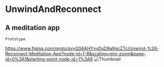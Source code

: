 # UnwindAndReconnect

## A meditation app

```
Prototype 
```
https://www.figma.com/proto/qvyQS6AHYvyDsD9a9gcZTc/Unwind-%26-Reconnect-Meditation-App?node-id=1-8&scaling=min-zoom&page-id=0%3A1&starting-point-node-id=1%3A8
![Thumbnail](https://user-images.githubusercontent.com/102951511/232237396-7e4e1d47-4628-45fc-95a4-e406d424d515.png)
